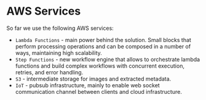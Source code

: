 # AWS Services
So far we use the following AWS services:

 * `Lambda Functions` - main power behind the solution. Small blocks that perform
 processing operations and can be composed in a number of ways, maintaining high
 scalability.
 * `Step Functions` - new workflow engine that allows to orchestrate lambda
 functions and build complex workflows with concurrent execution, retries, and
 error handling.
 * `S3` - intermediate storage for images and extracted metadata.
 * `IoT` - pubsub infrastructure, mainly to enable web socket communication
 channel between clients and cloud infrastructure.
